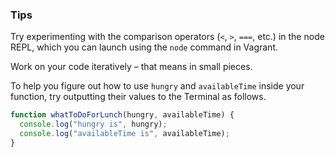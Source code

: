 
### Tips

Try experimenting with the comparison operators (`<`, `>`, `===`, etc.) in the node REPL, which you can launch using the `node` command in Vagrant.

Work on your code iteratively – that means in small pieces. 

To help you figure out how to use `hungry` and `availableTime` inside your function, try outputting their values to the Terminal as follows.

```js
function whatToDoForLunch(hungry, availableTime) {
  console.log("hungry is", hungry);
  console.log("availableTime is", availableTime);
}
```